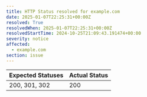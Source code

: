 ```yaml
---
title: HTTP Status resolved for example.com
date: 2025-01-07T22:25:31+00:00Z
resolved: True
resolvedWhen: 2025-01-07T22:25:31+00:00Z
resolvedStartTime: 2024-10-25T21:09:43.191474+00:00
severity: notice
affected:
  - example.com
section: issue
---
```


| Expected Statuses | Actual Status  |
|-------------------|----------------|
| 200, 301, 302 | 200 |
